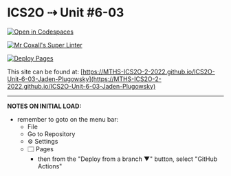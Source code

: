 # ICS2O ⇢ Unit #6-03

[![Open in Codespaces](https://classroom.github.com/assets/launch-codespace-7f7980b617ed060a017424585567c406b6ee15c891e84e1186181d67ecf80aa0.svg)](https://classroom.github.com/open-in-codespaces?assignment_repo_id=11229835)

[![Mr Coxall's Super Linter](https://github.com/MTHS-ICS2O-2-2022/ICS2O-Unit-6-03-Jaden-Plugowsky/workflows/Mr%20Coxall's%20Super%20Linter/badge.svg)](https://github.com/MTHS-ICS2O-2-2022/ICS2O-Unit-6-03-Jaden-Plugowsky/actions)

[![Deploy Pages](https://github.com/MTHS-ICS2O-2-2022/ICS2O-Unit-6-03-Jaden-Plugowsky/workflows/Deploy%20Pages/badge.svg)](https://github.com/MTHS-ICS2O-2-2022/ICS2O-Unit-6-03-Jaden-Plugowsky/actions)

This site can be found at: [https://MTHS-ICS2O-2-2022.github.io/ICS2O-Unit-6-03-Jaden-Plugowsky](https://MTHS-ICS2O-2-2022.github.io/ICS2O-Unit-6-03-Jaden-Plugowsky)

---

**NOTES ON INITIAL LOAD:**
- remember to goto on the menu bar:
  - File
  - Go to Repository
  - ⚙ Settings
  - 🗔 Pages
    - then from the "Deploy from a branch ▼" button, select "GitHub Actions"

